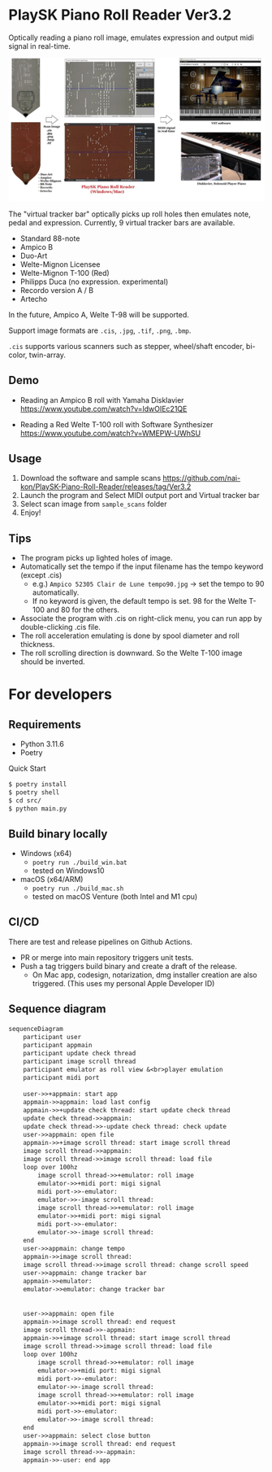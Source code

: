 # PlaySK Piano Roll Reader Ver3.2

Optically reading a piano roll image, emulates expression and output midi signal in real-time.

![Overall System](./docs/Overall_System.webp)

The "virtual tracker bar" optically picks up roll holes then emulates note, pedal and expression.
Currently, 9 virtual tracker bars are available.
- Standard 88-note
- Ampico B
- Duo-Art
- Welte-Mignon Licensee
- Welte-Mignon T-100 (Red)
- Philipps Duca (no expression. experimental)
- Recordo version A / B
- Artecho

In the future, Ampico A, Welte T-98 will be supported.

Support image formats are `.cis`, `.jpg`, `.tif`, `.png`, `.bmp`. 

`.cis` supports various scanners such as stepper, wheel/shaft encoder, bi-color, twin-array.


## Demo

- Reading an Ampico B roll with Yamaha Disklavier  
    https://www.youtube.com/watch?v=ldwOIEc21QE

- Reading a Red Welte T-100 roll with Software Synthesizer  
    https://www.youtube.com/watch?v=WMEPW-UWhSU

## Usage

1. Download the software and sample scans
    https://github.com/nai-kon/PlaySK-Piano-Roll-Reader/releases/tag/Ver3.2
2. Launch the program and Select MIDI output port and Virtual tracker bar
3. Select scan image from `sample_scans` folder
4. Enjoy!


## Tips
* The program picks up lighted holes of image.
* Automatically set the tempo if the input filename has the tempo keyword (except .cis)
    * e.g.) `Ampico 52305 Clair de Lune tempo90.jpg` -> set the tempo to 90 automatically.
    * If no keyword is given, the default tempo is set. 98 for the Welte T-100 and 80 for the others.
* Associate the program with .cis on right-click menu, you can run app by double-clicking .cis file.
* The roll acceleration emulating is done by spool diameter and roll thickness.
* The roll scrolling direction is downward. So the Welte T-100 image should be inverted.

# For developers

## Requirements

* Python 3.11.6
* Poetry

Quick Start
```
$ poetry install
$ poetry shell
$ cd src/
$ python main.py
```

## Build binary locally

- Windows (x64)
    - `poetry run ./build_win.bat`
    - tested on Windows10
- macOS (x64/ARM)
    - `poetry run ./build_mac.sh`
    - tested on macOS Venture (both Intel and M1 cpu)


## CI/CD

There are test and release pipelines on Github Actions.
* PR or merge into main repository triggers unit tests.
* Push a tag triggers build binary and create a draft of the release. 
    * On Mac app, codesign, notarization, dmg installer creation are also triggered. (This uses my personal Apple Developer ID)

## Sequence diagram
```mermaid
sequenceDiagram
    participant user
    participant appmain
    participant update check thread
    participant image scroll thread
    participant emulator as roll view &<br>player emulation
    participant midi port

    user->>+appmain: start app
    appmain->>appmain: load last config
    appmain->>+update check thread: start update check thread
    update check thread->>appmain: 
    update check thread->>-update check thread: check update
    user->>appmain: open file
    appmain->>+image scroll thread: start image scroll thread
    image scroll thread->>appmain: 
    image scroll thread->>image scroll thread: load file
    loop over 100hz
        image scroll thread->>+emulator: roll image
        emulator->>+midi port: migi signal
        midi port->>-emulator: 
        emulator->>-image scroll thread: 
        image scroll thread->>+emulator: roll image
        emulator->>+midi port: migi signal
        midi port->>-emulator: 
        emulator->>-image scroll thread: 
    end
    user->>appmain: change tempo
    appmain->>image scroll thread: 
    image scroll thread->>image scroll thread: change scroll speed
    user->>appmain: change tracker bar
    appmain->>emulator: 
    emulator->>emulator: change tracker bar
    
    
    user->>appmain: open file
    appmain->>image scroll thread: end request
    image scroll thread->>-appmain: 
    appmain->>+image scroll thread: start image scroll thread
    image scroll thread->>image scroll thread: load file
    loop over 100hz
        image scroll thread->>+emulator: roll image
        emulator->>+midi port: migi signal
        midi port->>-emulator: 
        emulator->>-image scroll thread: 
        image scroll thread->>+emulator: roll image
        emulator->>+midi port: migi signal
        midi port->>-emulator: 
        emulator->>-image scroll thread: 
    end
    user->>appmain: select close button
    appmain->>image scroll thread: end request
    image scroll thread->>-appmain: 
    appmain->>-user: end app
```